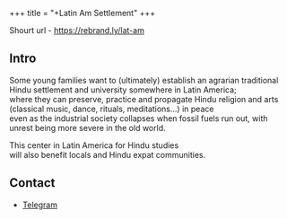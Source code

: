 +++
title = "+Latin Am Settlement"
+++

Shourt url - https://rebrand.ly/lat-am

## Intro
Some young families want to (ultimately) establish an agrarian traditional Hindu settlement and university somewhere in Latin America;  
where they can preserve, practice and propagate Hindu religion and arts (classical music, dance, rituals, meditations...) in peace  
even as the industrial society collapses when fossil fuels run out, with unrest being more severe in the old world.

This center in Latin America for Hindu studies  
will also benefit locals and Hindu expat communities.

## Contact
- [Telegram](https://t.me/+yp-oEsb8QuViZGUx)

